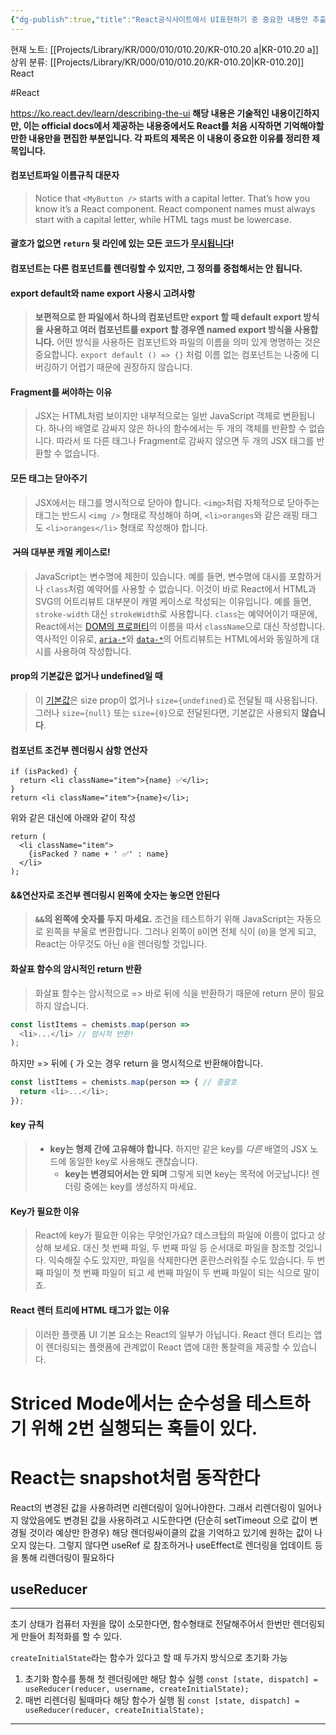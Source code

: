 ```yaml
---
{"dg-publish":true,"title":"React공식사이트에서 UI표현하기 중 중요한 내용만 추출","description":"React 공부시 공식사이트에서 학습하기 내용 중 기억할만한 부분을 임의로 정하여 기록해놓은 글입니다. 해당 파트마다 제목은 이 내용을 기억해야하는 이유나 특징등을 기술한 내용입니다.","permalink":"/projects/library/kr/000/010/010-20/kr-010-20-a/","dgPassFrontmatter":true,"noteIcon":"0","created":"2025-01-10T20:55:38.467+09:00","updated":"2025-02-28T15:53:16.835+09:00"}
---
```


현재 노트: [[Projects/Library/KR/000/010/010.20/KR-010.20 a\|KR-010.20 a]] 
상위 분류: [[Projects/Library/KR/000/010/010.20/KR-010.20\|KR-010.20]] React

#React






https://ko.react.dev/learn/describing-the-ui
**해당 내용은 기술적인 내용이긴하지만, 이는 official docs에서 제공하는 내용중에서도 React를 처음 시작하면 기억해야할만한 내용만을 편집한 부분입니다. 각 파트의 제목은 이 내용이 중요한 이유를 정리한 제목입니다.**



#### 컴포넌트파일 이름규칙 대문자
>Notice that `<MyButton />` starts with a capital letter. That’s how you know it’s a React component. React component names must always start with a capital letter, while HTML tags must be lowercase.

#### 괄호가 없으면 `return` 뒷 라인에 있는 모든 코드가 [무시됩니다](https://stackoverflow.com/questions/2846283/what-are-the-rules-for-javascripts-automatic-semicolon-insertion-asi)!
#### 컴포넌트는 다른 컴포넌트를 렌더링할 수 있지만, **그 정의를 중첩해서는 안 됩니다.**

#### export default와 name export 사용시 고려사항
>**보편적으로 한 파일에서 하나의 컴포넌트만 export 할 때 default export 방식을 사용하고 여러 컴포넌트를 export 할 경우엔 named export 방식을 사용합니다.** 어떤 방식을 사용하든 컴포넌트와 파일의 이름을 의미 있게 명명하는 것은 중요합니다. `export default () => {}` 처럼 이름 없는 컴포넌트는 나중에 디버깅하기 어렵기 때문에 권장하지 않습니다.

#### Fragment를 써야하는 이유
>JSX는 HTML처럼 보이지만 내부적으로는 일반 JavaScript 객체로 변환됩니다. 하나의 배열로 감싸지 않은 하나의 함수에서는 두 개의 객체를 반환할 수 없습니다. 따라서 또 다른 태그나 Fragment로 감싸지 않으면 두 개의 JSX 태그를 반환할 수 없습니다.


#### 모든 태그는 닫아주기
>JSX에서는 태그를 명시적으로 닫아야 합니다. `<img>`처럼 자체적으로 닫아주는 태그는 반드시 `<img />` 형태로 작성해야 하며, `<li>oranges`와 같은 래핑 태그도 `<li>oranges</li>` 형태로 작성해야 합니다.

####  ~~거의~~ 대부분 캐멀 케이스로!
>JavaScript는 변수명에 제한이 있습니다. 예를 들면, 변수명에 대시를 포함하거나 `class`처럼 예약어를 사용할 수 없습니다. 이것이 바로 React에서 HTML과 SVG의 어트리뷰트 대부분이 캐멀 케이스로 작성되는 이유입니다. 예를 들면, `stroke-width` 대신 `strokeWidth`로 사용합니다. `class`는 예약어이기 때문에, React에서는 [DOM의 프로퍼티](https://developer.mozilla.org/en-US/docs/Web/API/Element/className)의 이름을 따서 `className`으로 대신 작성합니다.
>역사적인 이유로, [`aria-*`](https://developer.mozilla.org/docs/Web/Accessibility/ARIA)와 [`data-*`](https://developer.mozilla.org/docs/Learn/HTML/Howto/Use_data_attributes)의 어트리뷰트는 HTML에서와 동일하게 대시를 사용하여 작성합니다.

#### prop의 기본값은 없거나 undefined일 때 
>이 [기본값](https://developer.mozilla.org/ko/docs/Web/JavaScript/Reference/Functions/Default_parameters)은 size prop이 없거나 `size={undefined}`로 전달될 때 사용됩니다. 그러나 `size={null}` 또는 `size={0}`으로 전달된다면, 기본값은 사용되지 **않습니다**.


#### 컴포넌트 조건부 렌더링시 삼항 연산자
```
if (isPacked) {
  return <li className="item">{name} ✅</li>;
}
return <li className="item">{name}</li>;
```

위와 같은 대신에 아래와 같이 작성

```
return (
  <li className="item">
    {isPacked ? name + ' ✅' : name}
  </li>
);
```


#### &&연산자로 조건부 렌더링시 왼쪽에 숫자는 놓으면 안된다
> **`&&`의 왼쪽에 숫자를 두지 마세요.**
> 조건을 테스트하기 위해 JavaScript는 자동으로 왼쪽을 부울로 변환합니다. 그러나 왼쪽이 `0`이면 전체 식이 (`0`)을 얻게 되고, React는 아무것도 아닌 `0`을 렌더링할 것입니다.


#### 화살표 함수의 암시적인 return 반환
>화살표 함수는 암시적으로 => 바로 뒤에 식을 반환하기 때문에 return 문이 필요하지 않습니다.
```js
const listItems = chemists.map(person =>
  <li>...</li> // 암시적 반환!
);
```
하지만 => 뒤에 { 가 오는 경우 return 을 명시적으로 반환해야합니다.
```js
const listItems = chemists.map(person => { // 중괄호
  return <li>...</li>;
});
```

#### key 규칙
> - **key는 형제 간에 고유해야 합니다.** 하지만 같은 key를 _다른_ 배열의 JSX 노드에 동일한 key로 사용해도 괜찮습니다.
>   - **key는 변경되어서는 안 되며** 그렇게 되면 key는 목적에 어긋납니다! 렌더링 중에는 key를 생성하지 마세요.


#### Key가 필요한 이유
> React에 key가 필요한 이유는 무엇인가요? 
데스크탑의 파일에 이름이 없다고 상상해 보세요. 대신 첫 번째 파일, 두 번째 파일 등 순서대로 파일을 참조할 것입니다. 익숙해질 수도 있지만, 파일을 삭제한다면 혼란스러워질 수도 있습니다. 두 번째 파일이 첫 번째 파일이 되고 세 번째 파일이 두 번째 파일이 되는 식으로 말이죠.


#### React 렌터 트리에 HTML 태그가 없는 이유
> 이러한 플랫폼 UI 기본 요소는 React의 일부가 아닙니다. React 렌더 트리는 앱이 렌더링되는 플랫폼에 관계없이 React 앱에 대한 통찰력을 제공할 수 있습니다.


# Striced Mode에서는 순수성을 테스트하기 위해 2번 실행되는 훅들이 있다.

# React는 snapshot처럼 동작한다
React의 변경된 값을 사용하려면 리렌더링이 일어나야한다. 그래서 리렌더링이 일어나지 않았음에도 변경된 값을 사용하려고 시도한다면 (단순히   setTimeout 으로 값이 변경될 것이라 예상만 한경우) 해당 렌더링싸이클의 값을 기억하고 있기에 원하는 값이 나오지 않는다. 그렇지 않다면 useRef 로 참조하거나 useEffect로 렌더링을 업데이트 등을 통해 리렌더링이 필요하다


## useReducer
---
초기 상태가 컴퓨터 자원을 많이 소모한다면, 함수형태로 전달해주어서 한번만 렌더링되게 만들어 최적화를 할 수 있다.

`createInitialState`라는 함수가 있다고 할 때 두가지 방식으로 초기화 가능

1. 초기화 함수를 통해 첫 렌더링에만 해당 함수 실행
`const [state, dispatch] = useReducer(reducer, username, createInitialState);`
1. 매번 리렌더링 될때마다 해당 함수가 실행 됨
`const [state, dispatch] = useReducer(reducer, createInitialState);`
---